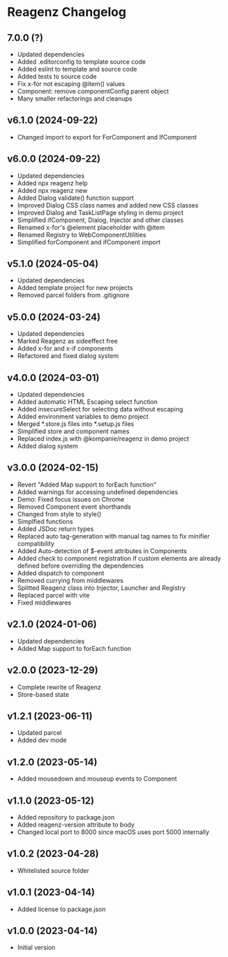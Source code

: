 # Reagenz Changelog

## 7.0.0 (?)
* Updated dependencies
* Added .editorconfig to template source code
* Added eslint to template and source code
* Added tests to source code
* Fix x-for not escaping @item() values
* Component: remove componentConfig parent object
* Many smaller refactorings and cleanups

## v6.1.0 (2024-09-22)
* Changed import to export for ForComponent and IfComponent

## v6.0.0 (2024-09-22)
* Updated dependencies
* Added npx reagenz help
* Added npx reagenz new
* Added Dialog validate() function support
* Improved Dialog CSS class names and added new CSS classes
* Improved Dialog and TaskListPage styling in demo project
* Simplified ifComponent, Dialog, Injector and other classes
* Renamed x-for's @element placeholder with @item
* Renamed Registry to WebComponentUtilities
* Simplified forComponent and ifComponent import

## v5.1.0 (2024-05-04)
* Updated dependencies
* Added template project for new projects
* Removed parcel folders from .gitignore

## v5.0.0 (2024-03-24)
* Updated dependencies
* Marked Reagenz as sideeffect free
* Added x-for and x-if components
* Refactored and fixed dialog system

## v4.0.0 (2024-03-01)
* Updated dependencies
* Added automatic HTML Escaping select function
* Added insecureSelect for selecting data without escaping
* Added environment variables to demo project
* Merged *.store.js files into *.setup.js files
* Simplified store and component names
* Replaced index.js with @kompanie/reagenz in demo project
* Added dialog system

## v3.0.0 (2024-02-15)
* Revert "Added Map support to forEach function"
* Added warnings for accessing undefined dependencies
* Demo: Fixed focus issues on Chrome
* Removed Component event shorthands
* Changed from style to style()
* Simplfied functions
* Added JSDoc return types
* Replaced auto tag-generation with manual tag names to fix minifier compatibility
* Added Auto-detection of $-event attributes in Components
* Added check to component registration if custom elements are already defined before overriding the dependencies
* Added dispatch to component
* Removed currying from middlewares
* Splitted Reagenz class into Injector, Launcher and Registry
* Replaced parcel with vite
* Fixed middlewares

## v2.1.0 (2024-01-06)
* Updated dependencies
* Added Map support to forEach function

## v2.0.0 (2023-12-29)
* Complete rewrite of Reagenz
* Store-based state

## v1.2.1 (2023-06-11)
* Updated parcel
* Added dev mode

## v1.2.0 (2023-05-14)
* Added mousedown and mouseup events to Component

## v1.1.0 (2023-05-12)
* Added repository to package.json
* Added reagenz-version attribute to body
* Changed local port to 8000 since macOS uses port 5000 internally

## v1.0.2 (2023-04-28)
* Whitelisted source folder

## v1.0.1 (2023-04-14)
* Added license to package.json

## v1.0.0 (2023-04-14)
* Initial version
